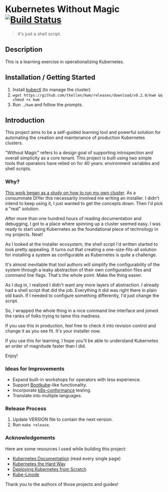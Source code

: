 # Kubernetes Without Magic [![Build Status](https://travis-ci.org/tkellen/kwm.svg?branch=master)](https://travis-ci.org/tkellen/kwm)
> it's just a shell script.

## Description
This is a learning exercise in operationalizing Kubernetes.

## Installation / Getting Started
1. Install [kubectl] (to manage the cluster)
2. `wget https://github.com/tkellen/kwm/releases/download/v0.2.0/kwm && chmod +x kwm`
3. Run `./kwm` and follow the prompts.

## Introduction
This project aims to be a self-guided learning tool and powerful solution for
automating the creation and maintenance of production Kubernetes clusters.

"Without Magic" refers to a design goal of supporting introspection and overall
simplicity as a core tenant. This project is built using two simple tools that
operators have relied on for 40 years: environment variables and shell scripts.

### Why?
[This work began as a study on how to run my own cluster]. As a consummate DIYer
this necessarily involved me writing an installer. I didn't intend to keep using
it, I just wanted to get the concepts down. Then I'd pick a "real" solution.

After more than one hundred hours of reading documentation and debugging, I got
to a place where spinning up a cluster seemed easy. I was ready to start using
Kubernetes as the foundational piece of technology in my projects. Neat!

As I looked at the installer ecosystem, the shell script I'd written started to
look pretty appealing. It turns out that creating a one-size-fits-all solution
for installing a system as configurable as Kubernetes is quite a challenge.

It's almost inevitable that tool authors will simplify the configurability of
the system through a leaky abstraction of their own configuration files and
command line flags. That's the whole point. Make the thing easier.

As I dug in, I realized I didn't want any more layers of abstraction. I already
had a shell script that did the job. Everything it did was right there in plain
old bash. If I needed to configure something differently, I'd just change the
script.

So, I wrapped the whole thing in a nice command line interface and joined the
ranks of folks trying to tame this madness.

If you use this in production, feel free to check it into revision control and
change it as you see fit. It's your installer now.

If you use this for learning, I hope you'll be able to understand Kubernetes an
order of magnitude faster than I did.

Enjoy!

### Ideas for Improvements
- Expand built-in workshops for operators with less experience.
- Support [Bootkube]-like functionality.
- Incorporate [k8s-conformance] testing.
- Translate into multiple languages.

### Release Process
1. Update VERSION file to contain the next version.
2. Run `make release`.

### Acknowledgements
Here are some resources I used while building this project:

* [Kubernetes Documentation] (read every single page)
* [Kubernetes the Hard Way]
* [Deploying Kubernetes from Scratch]
* [Kube-Linode]

Thank you to the authors of those projects and guides!

[Bootkube]: https://github.com/kubernetes-incubator/bootkube
[Kubernetes Documentation]: https://kubernetes.io/docs/home/
[Kubernetes the Hard Way]: https://github.com/kelseyhightower/kubernetes-the-hard-way
[Deploying Kubernetes from Scratch]: https://nixaid.com/deploying-kubernetes-cluster-from-scratch/
[Kube-Linode]: https://github.com/kahkhang/kube-linode
[kubectl]: https://kubernetes.io/docs/tasks/tools/install-kubectl/
[This work began as a study on how to run my own cluster]: https://github.com/tkellen/kwm/blob/master/log/2017-10-30.md
[k8s-conformance]: https://github.com/cncf/k8s-conformance
